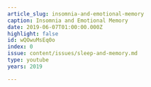 ```yaml
---
article_slug: insomnia-and-emotional-memory
caption: Insomnia and Emotional Memory
date: 2019-06-07T01:00:00.000Z
highlight: false
id: wQOwuMsEq0o
index: 0
issue: content/issues/sleep-and-memory.md
type: youtube
years: 2019

---
```

